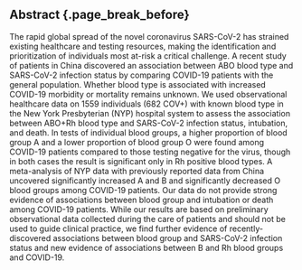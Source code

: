 ## Abstract {.page_break_before}

The rapid global spread of the novel coronavirus SARS-CoV-2 has strained existing healthcare and testing resources, making the identification and prioritization of individuals most at-risk a critical challenge.
A recent study of patients in China discovered an association between ABO blood type and SARS-CoV-2 infection status by comparing COVID-19 patients with the general population.
Whether blood type is associated with increased COVID-19 morbidity or mortality remains unknown.
We used observational healthcare data on 1559 individuals (682 COV+) with known blood type in the New York Presbyterian (NYP) hospital system to assess the association between ABO+Rh blood type and SARS-CoV-2 infection status, intubation, and death.
In tests of individual blood groups, a higher proportion of blood group A and a lower proportion of blood group O were found among COVID-19 patients compared to those testing negative for the virus, though in both cases the result is significant only in Rh positive blood types.
A meta-analysis of NYP data with previously reported data from China uncovered significantly increased A and B and significantly decreased O blood groups among COVID-19 patients.
Our data do not provide strong evidence of associations between blood group and intubation or death among COVID-19 patients.
While our results are based on preliminary observational data collected during the care of patients and should not be used to guide clinical practice, we find further evidence of recently-discovered associations between blood group and SARS-CoV-2 infection status and new evidence of associations between B and Rh blood groups and COVID-19.

